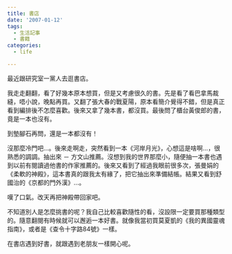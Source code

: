 ```yaml
---
title: 書店
date: '2007-01-12'
tags:
  - 生活記事
  - 書籍
categories:
  - life

---
```

最近跟研究室一黨人去逛書店。  
  
我走走翻翻，看了好幾本原本想買，但是又考慮很久的書。先是看了看巴拿馬裁縫，唔小說，晚點再買。又翻了張大春的戰夏陽，原本看簡介覺得不錯，但是真正看到編排後不怎麼喜歡。後來又拿了幾本書，都沒買。最後問了櫃台黃俊郎的書，竟是一本也沒有。  
  
到墊腳石再問，還是一本都沒有！  
  
沒那麼冷門吧…。後來走啊走，突然看到一本《河岸月光》，心想這是啥啊…，很熟悉的調調。抽出來 － 方文山推薦。沒想到我的世界那麼小，隨便抽一本書也遇到以前有閱讀過他書的作家推薦的。後來又看到了經過我眼前很多次，張曼娟的《柔軟的神殿》，這本書真的跟我太有緣了，把它抽出來準備結帳。結果又看到舒國治的《京都的門外漢》…。  
  
嘆了口氣。改天再把神殿帶回家吧。  
  
不知道別人是怎麼挑書的呢？我自己比較喜歡隨性的看，沒設限一定要買那種類型的。隨意翻閱有時候就可以邂逅一本好書。就像我當初買莫夏凱的《我的異國靈魂指南》，或者是《查令十字路84號》一樣。  
  
在書店遇到好書，就跟遇到老朋友一樣開心呢。